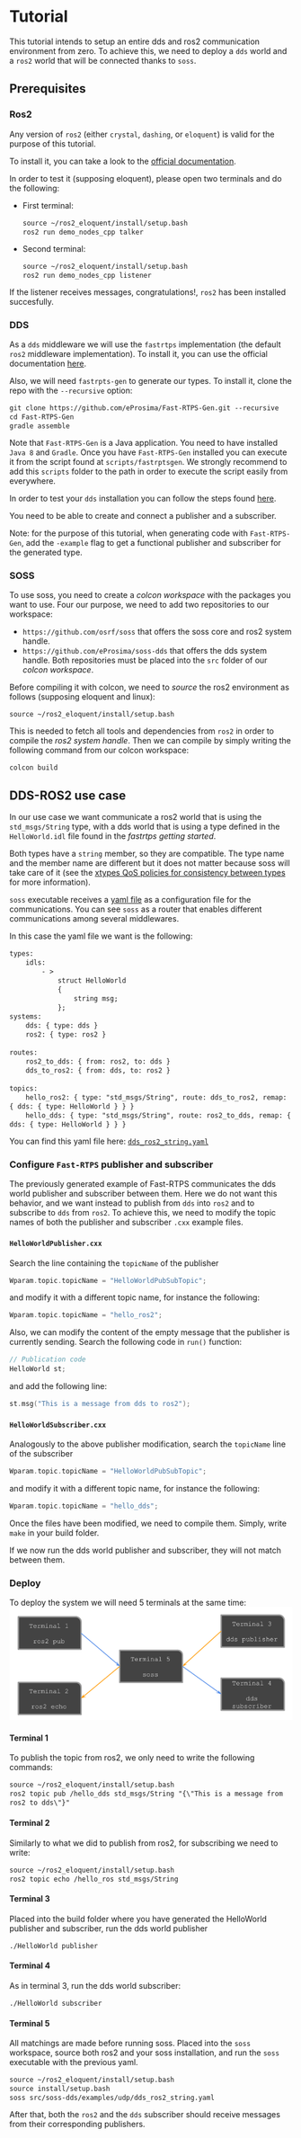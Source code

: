 # Tutorial
This tutorial intends to setup an entire dds and ros2 communication environment from zero.
To achieve this, we need to deploy a `dds` world and a `ros2` world that will be connected thanks to `soss`.

## Prerequisites
### Ros2
Any version of `ros2` (either `crystal`, `dashing`, or `eloquent`) is valid for the purpose of this tutorial.

To install it, you can take a look to the
[official documentation](https://index.ros.org/doc/ros2/Installation/Eloquent/Linux-Install-Binary/).

In order to test it (supposing eloquent), please open two terminals and do the following:
- First terminal:
  ```
  source ~/ros2_eloquent/install/setup.bash
  ros2 run demo_nodes_cpp talker
  ```
- Second terminal:
  ```
  source ~/ros2_eloquent/install/setup.bash
  ros2 run demo_nodes_cpp listener
  ```
If the listener receives messages, congratulations!, `ros2` has been installed succesfully.

### DDS
As a `dds` middleware we will use the `fastrtps` implementation (the default `ros2` middleware implementation).
To install it, you can use the official documentation [here](https://fast-rtps.docs.eprosima.com/en/latest/sources.html).

Also, we will need `fastrpts-gen` to generate our types.
To install it, clone the repo with the `--recursive` option:
```
git clone https://github.com/eProsima/Fast-RTPS-Gen.git --recursive
cd Fast-RTPS-Gen
gradle assemble
```
Note that `Fast-RTPS-Gen` is a Java application. You need to have installed `Java 8` and `Gradle`.
Once you have `Fast-RTPS-Gen` installed you can execute it from the script found at `scripts/fastrptsgen`.
We strongly recommend to add this `scripts` folder to the path in order to execute the script easily from everywhere.

In order to test your `dds` installation you can follow the steps found
[here](https://fast-rtps.docs.eprosima.com/en/latest/introduction.html).

You need to be able to create and connect a publisher and a subscriber.

Note: for the purpose of this tutorial, when generating code with `Fast-RTPS-Gen`, add the `-example` flag
to get a functional publisher and subscriber for the generated type.

### SOSS
To use soss, you need to create a _colcon workspace_ with the packages you want to use.
Four our purpose, we need to add two repositories to our workspace:
- `https://github.com/osrf/soss` that offers the soss core and ros2 system handle.
- `https://github.com/eProsima/soss-dds` that offers the dds system handle.
Both repositories must be placed into the `src` folder of our _colcon workspace_.

Before compiling it with colcon, we need to _source_ the ros2 environment as follows (supposing eloquent and linux):
```
source ~/ros2_eloquent/install/setup.bash
```
This is needed to fetch all tools and dependencies from `ros2` in order to compile the _ros2 system handle_.
Then we can compile by simply writing the following command from our colcon workspace:
```
colcon build
```

## DDS-ROS2 use case
In our use case we want communicate a ros2 world that is using the `std_msgs/String` type,
with a dds world that is using a type defined in the `HelloWorld.idl` file found in the _fastrtps getting started_.

Both types have a `string` member, so they are compatible.
The type name and the member name are different but it does not matter because soss will take care of it
(see the [xtypes QoS policies for consistency between types](https://github.com/eProsima/xtypes#type-consistency-qos-policies) for more information).

`soss` executable receives a [yaml file](https://github.com/osrf/soss/blob/master/doc/concept.md) as a configuration file for the communications.
You can see `soss` as a router that enables different communications among several middlewares.

In this case the yaml file we want is the following:
```
types:
    idls:
        - >
            struct HelloWorld
            {
                string msg;
            };
systems:
    dds: { type: dds }
    ros2: { type: ros2 }

routes:
    ros2_to_dds: { from: ros2, to: dds }
    dds_to_ros2: { from: dds, to: ros2 }

topics:
    hello_ros2: { type: "std_msgs/String", route: dds_to_ros2, remap: { dds: { type: HelloWorld } } }
    hello_dds: { type: "std_msgs/String", route: ros2_to_dds, remap: { dds: { type: HelloWorld } } }

```

You can find this yaml file here: [`dds_ros2_string.yaml`](examples/udp/dds_ros2_string.yaml)

### Configure `Fast-RTPS` publisher and subscriber
The previously generated example of Fast-RTPS communicates the dds world publisher and subscriber between them.
Here we do not want this behavior, and we want instead to publish from `dds` into `ros2` and to subscribe to `dds` from `ros2`.
To achieve this, we need to modify the topic names of both the publisher and subscriber `.cxx` example files.

#### `HelloWorldPublisher.cxx`
Search the line containing the `topicName` of the publisher
```c++
Wparam.topic.topicName = "HelloWorldPubSubTopic";
```
and modify it with a different topic name, for instance the following:
```c++
Wparam.topic.topicName = "hello_ros2";
```

Also, we can modify the content of the empty message that the publisher is currently sending.
Search the following code in `run()` function:
```c++
// Publication code
HelloWorld st;
```
and add the following line:
```c++
st.msg("This is a message from dds to ros2");
```

#### `HelloWorldSubscriber.cxx`
Analogously to the above publisher modification, search the `topicName` line of the subscriber
```c++
Wparam.topic.topicName = "HelloWorldPubSubTopic";
```
and modify it with a different topic name, for instance the following:
```c++
Wparam.topic.topicName = "hello_dds";
```

Once the files have been modified, we need to compile them.
Simply, write `make` in your build folder.

If we now run the dds world publisher and subscriber, they will not match between them.


### Deploy
To deploy the system we will need 5 terminals at the same time:
![](images/terminal_deploy.png)

#### Terminal 1
To publish the topic from ros2, we only need to write the following commands:
```
source ~/ros2_eloquent/install/setup.bash
ros2 topic pub /hello_dds std_msgs/String "{\"This is a message from ros2 to dds\"}"
```

#### Terminal 2
Similarly to what we did to publish from ros2, for subscribing we need to write:
```
source ~/ros2_eloquent/install/setup.bash
ros2 topic echo /hello_ros std_msgs/String
```

#### Terminal 3
Placed into the build folder where you have generated the HelloWorld publisher and subscriber, run the dds world publisher
```
./HelloWorld publisher
```

#### Terminal 4
As in terminal 3, run the dds world subscriber:
```
./HelloWorld subscriber
```

#### Terminal 5
All matchings are made before running soss.
Placed into the `soss` workspace, source both ros2 and your soss installation, and run the `soss` executable with the previous yaml.

```
source ~/ros2_eloquent/install/setup.bash
source install/setup.bash
soss src/soss-dds/examples/udp/dds_ros2_string.yaml
```

After that, both the `ros2` and the `dds` subscriber should receive messages from their corresponding publishers.
